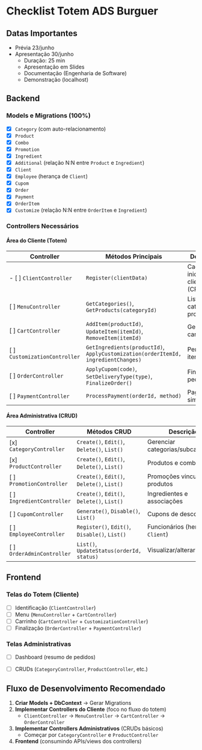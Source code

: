 # Checklist Totem ADS Burguer

## Datas Importantes
- Prévia 23/junho
- Apresentação 30/junho
  - Duração: 25 min
  - Apresentação em Slides
  - Documentação (Engenharia de Software)
  - Demonstração (localhost)

## **Backend**
### **Models e Migrations** (100%)  
- [x] `Category` (com auto-relacionamento)  
- [x] `Product`  
- [x] `Combo`  
- [x] `Promotion`  
- [x] `Ingredient`  
- [x] `Additional` (relação N:N entre `Product` e `Ingredient`)  
- [x] `Client`  
- [x] `Employee` (herança de `Client`)  
- [x] `Cupom`  
- [x] `Order`  
- [x] `Payment`  
- [x] `OrderItem`  
- [x] `Customize` (relação N:N entre `OrderItem` e `Ingredient`)  

### **Controllers Necessários**
#### **Área do Cliente (Totem)**
| Controller            | Métodos Principais                          | Descrição                               |
|-----------------------|---------------------------------------------|-----------------------------------------|
| - [ ] `ClientController`    | `Register(clientData)`                      | Cadastro inicial do cliente (CPF/nome)  |
| [ ] `MenuController`      | `GetCategories()`, `GetProducts(categoryId)`| Listar categorias e produtos            |
| [ ] `CartController`      | `AddItem(productId)`, `UpdateItem(itemId)`, `RemoveItem(itemId)` | Gerenciar carrinho       |
| [ ] `CustomizationController` | `GetIngredients(productId)`, `ApplyCustomization(orderItemId, ingredientChanges)` | Personalizar itens |
| [ ] `OrderController`     | `ApplyCupom(code)`, `SetDeliveryType(type)`, `FinalizeOrder()` | Finalizar pedido   |
| [ ] `PaymentController`   | `ProcessPayment(orderId, method)`           | Pagamento simulado                      |

#### **Área Administrativa (CRUD)**
| Controller            | Métodos CRUD                                | Descrição                               |
|-----------------------|---------------------------------------------|-----------------------------------------|
| [x] `CategoryController`  | `Create()`, `Edit()`, `Delete()`, `List()`  | Gerenciar categorias/subcategorias      |
| [x] `ProductController`   | `Create()`, `Edit()`, `Delete()`, `List()`  | Produtos e combos                       |
| [ ] `PromotionController` | `Create()`, `Edit()`, `Delete()`, `List()`  | Promoções vinculadas a produtos         |
| [ ] `IngredientController`| `Create()`, `Edit()`, `Delete()`, `List()`  | Ingredientes e associações              |
| [ ] `CupomController`     | `Generate()`, `Disable()`, `List()`         | Cupons de desconto                      |
| [ ] `EmployeeController`  | `Register()`, `Edit()`, `Disable()`, `List()`| Funcionários (herdam de `Client`)       |
| [ ] `OrderAdminController`| `List()`, `UpdateStatus(orderId, status)`   | Visualizar/alterar pedidos              |


## **Frontend**
### **Telas do Totem (Cliente)**
- [ ] Identificação (`ClientController`)  
- [ ] Menu (`MenuController` + `CartController`)  
- [ ] Carrinho (`CartController` + `CustomizationController`)  
- [ ] Finalização (`OrderController` + `PaymentController`)  

### **Telas Administrativas**
- [ ] Dashboard (resumo de pedidos)  
- [ ] CRUDs (`CategoryController`, `ProductController`, etc.)  


## Fluxo de Desenvolvimento Recomendado
1. **Criar Models + DbContext** → Gerar Migrations  
2. **Implementar Controllers do Cliente** (foco no fluxo do totem)  
   - `ClientController` → `MenuController` → `CartController` → `OrderController`  
3. **Implementar Controllers Administrativos** (CRUDs básicos)  
   - Começar por `CategoryController` e `ProductController`  
4. **Frontend** (consumindo APIs/views dos controllers)  
